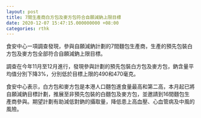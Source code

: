 ```yaml
---
layout: post
title: 7間生產商白方包及麥方包符合自願減鈉上限目標
date: 2020-12-07 15:47:15.000000000 +08:00
categories: rthk
---
```


食安中心一項調查發現，參與自願減鈉計劃的7間麵包生產商，生產的預先包裝白方包及麥方包全部符合自願減鈉上限目標。

調查在今年11月至12月進行，發現參與計劃的預先包裝白方包及麥方包，鈉含量平均值分別下降3%，分別低於目標上限的490和470毫克。

食安中心表示，白方包和麥方包是本港人口麵包進食量最高和第二高，本月起已將自願減鈉目標計劃，推展至非預先包裝的白麵包及麥方包，並邀請到16間麵包生產商參與。期望計劃有助減低對鈉的攝取量，降低患上高血壓、心血管病及中風的風險。
